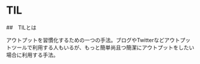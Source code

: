 # TIL
##　TILとは

アウトプットを習慣化するための一つの手法。ブログやTwitterなどアウトプットツールで利用する人もいるが、もっと簡単尚且つ簡潔にアウトプットをしたい場合に利用する手法。




